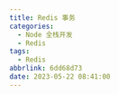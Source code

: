 ```yaml
---
title: Redis 事务
categories:
  - Node 全栈开发
  - Redis
tags:
  - Redis
abbrlink: 6dd68d73
date: 2023-05-22 08:41:00
---
```

